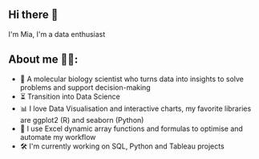 ## Hi there 👋

I'm Mia, I'm a data enthusiast

## About me 👩🏻:
- 🧬 A molecular biology scientist who turns data into insights to solve problems and support decision-making
- ⏳ Transition into Data Science
- 📊 I love Data Visualisation and interactive charts, my favorite libraries are ggplot2 (R) and seaborn (Python)
- 🧮 I use Excel dynamic array functions and formulas to optimise and automate my workflow
- 🛠️ I'm currently working on SQL, Python and Tableau projects 

